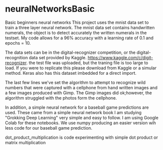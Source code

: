 # neuralNetworksBasic
Basic beginners neural networks
This project uses the mnist data set to train a three layer neural network. The mnist data set contains handwritten numerals, the object is to detect accurately the written numerals in the testset.
My code allows for a 96% accuracy with a learning rate of 0.1 and epochs = 10.  

The data sets can be in the digital-recognizer competition, or the digital-recognition data set provided by Kaggle.  https://www.kaggle.com/c/digit-recognizer. the test file was uploaded, but the traning file is too large to load.  If you were to replicate this please download from Kaggle or a simular method.  Keras also has this dataset imbedded for a direct import.

The last few lines we've set the algorithm to attempt to recognize wild numbers that were captured with a cellphone from hand written images and a few images produced with Gimp.  The Gimp images did ok;however, the algorithm struggled with the photos form the cellphone.

In addition, a simple neural network for a baseball game predictions are used.  These came from a simple neural network book I am studying "Grokking Deep Learning" very simple and easy to follow. I am using Google Colab for these notebooks. We use numpy producing an easier version wih less code for our baseball game prediction.

dot_product_multiplication is code experimenting with simple dot product or matrix multiplication
